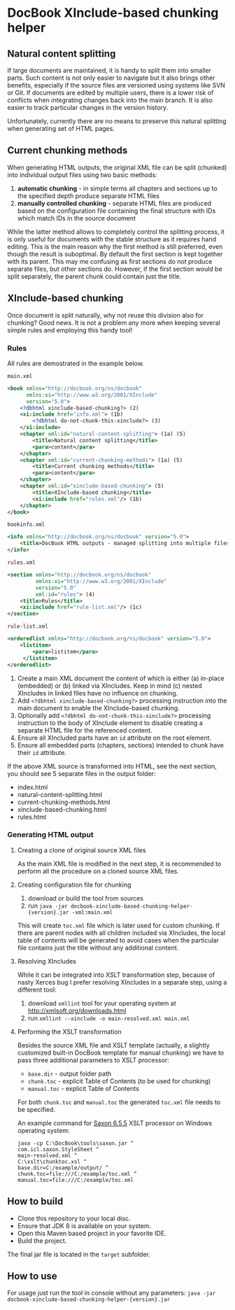 # DocBook XInclude-based chunking helper

## Natural content splitting
If large documents are maintained, it is handy to split them into smaller parts. Such content is not only easier to navigate but it also brings other benefits, especially if the source files are versioned using systems like SVN or Git. If documents are edited by multiple users, there is a lower risk of conflicts when integrating changes back into the main branch. It is also easier to track particular changes in the version history. 

Unfortunately, currently there are no means to preserve this natural splitting when generating set of HTML pages. 

## Current chunking methods
When generating HTML outputs, the original XML file can be split (chunked) into individual output files using two basic methods:

 1. **automatic chunking** - in simple terms all chapters and sections up to the specified depth produce separate HTML files
 2. **manually controlled chunking** - separate HTML files are produced based on the configuration file containing the final structure with IDs which match IDs in the source document

While the latter method allows to completely control the splitting process, it is only useful for documents with the stable structure as it requires hand editing. This is the main reason why the first method is still preferred, even though the result is suboptimal. By default the first section is kept together with its parent. This may me confusing as first sections do not produce separate files, but other sections do. However, if the first section would be split separately, the parent chunk could contain just the title.

## XInclude-based chunking
Once document is split naturally, why not reuse this division also for chunking? Good news. It is not a problem any more when keeping several simple rules and employing this handy tool!

### Rules
All rules are demostrated in the example below. 

`main.xml`
```xml
<book xmlns="http://docbook.org/ns/docbook"
      xmlns:xi="http://www.w3.org/2001/XInclude"
      version="5.0">
    <?dbhtml xinclude-based-chunking?> (2)
    <xi:include href="info.xml"> (1b)
        <?dbhtml do-not-chunk-this-xinclude?> (3)
    </xi:include>
    <chapter xml:id="natural-content-splitting"> (1a) (5)
        <title>Natural content splitting</title>
        <para>content</para>
    </chapter>
    <chapter xml:id="current-chunking-methods"> (1a) (5)
        <title>Current chunking methods</title>
        <para>content</para>
    </chapter>
    <chapter xml:id="xinclude-based-chunking"> (5)
        <title>XInclude-based chunking</title>
        <xi:include href="rules.xml"/> (1b)
    </chapter>
</book>
```
`bookinfo.xml`
```xml
<info xmlns="http://docbook.org/ns/docbook" version="5.0">
    <title>DocBook HTML outputs - managed splitting into multiple files</title>
</info>
```
`rules.xml`
```xml
<section xmlns="http://docbook.org/ns/docbook" 
         xmlns:xi="http://www.w3.org/2001/XInclude" 
         version="5.0" 
         xml:id="rules"> (4)
    <title>Rules</title>
    <xi:include href="rule-list.xml"/> (1c)
</section>
```
`rule-list.xml`
```xml
<orderedlist xmlns="http://docbook.org/ns/docbook" version="5.0">
    <listitem>
        <para>listitem</para>
     </listitem>
</orderedlist>
```

 1. Create a main XML document the content of which is either (a) in-place (embedded) or (b) linked via XIncludes. Keep in mind (c) nested XIncludes in linked files have no influence on chunking.
 2. Add `<?dbhtml xinclude-based-chunking?>` processing instruction into the main document to enable the XInclude-based chunking.
 3. Optionally add `<?dbhtml do-not-chunk-this-xinclude?>` processing instruction to the body of XInclude element to disable creating a separate HTML file for the referenced content.
 4. Ensure all XIncluded parts have an `id` attribute on the root element.
 5. Ensure all embedded parts (chapters, sections) intended to chunk have their `id` attribute.

If the above XML source is transformed into HTML, see the next section, you should see 5 separate files in the output folder:

 - index.html
 - natural-content-splitting.html
 - current-chunking-methods.html
 - xinclude-based-chunking.html
 - rules.html

### Generating HTML output
 1. Creating a clone of original source XML files
 
    As the main XML file is modified in the next step, it is recommended to perform all the procedure on a cloned source XML files.
 
 2. Creating configuration file for chunking
      1. download or build the tool from sources 
      2. run `java -jar docbook-xinclude-based-chunking-helper-{version}.jar -xml:main.xml`
     
     This will create `toc.xml` file which is later used for custom chunking. If there are parent nodes with all children included via XIncludes, the local table of contents will be generated to avoid cases when the particular file contains just the title without any additional content.

 3. Resolving XIncludes
     
     While it can be integrated into XSLT transformation step, because of nasty Xerces bug I prefer resolving XIncludes in a separate step, using a different tool:
     1. download `xmllint` tool for your operating system at http://xmlsoft.org/downloads.html
     2. run `xmllint --xinclude -o main-resolved.xml main.xml`

 4. Performing the XSLT transformation
    
    Besides the source XML file and XSLT template (actually, a slightly customized built-in DocBook template for manual chunking) we have to pass three additional parameters to XSLT processor:
    - `base.dir` - output folder path
    - `chunk.toc` - explicit Table of Contents (to be used for chunking)
    - `manual.toc` - explicit Table of Contents
    
    For both `chunk.toc` and `manual.toc` the generated `toc.xml` file needs to be specified.
    
    An example command for [Saxon 6.5.5](http://saxon.sourceforge.net/saxon6.5.5/ "Saxon 6.5.5") XSLT processor on Windows operating system:
   
    ```Batchfile
    java -cp C:\DocBook\tools\saxon.jar ^
    com.icl.saxon.StyleSheet ^
    main-resolved.xml ^
    C:\xslt\chunktoc.xsl ^
    base.dir=C:/example/output/ ^
    chunk.toc=file:///C:/example/toc.xml ^
    manual.toc=file:///C:/example/toc.xml
    ```

## How to build

 - Clone this repository to your local disc.
 - Ensure that JDK 8 is available on your system.
 - Open this Maven based project in your favorite IDE.
 - Build the project.

The final jar file is located in the `target` subfolder.

## How to use

For usage just run the tool in console without any parameters:
`java -jar docbook-xinclude-based-chunking-helper-{version}.jar`
